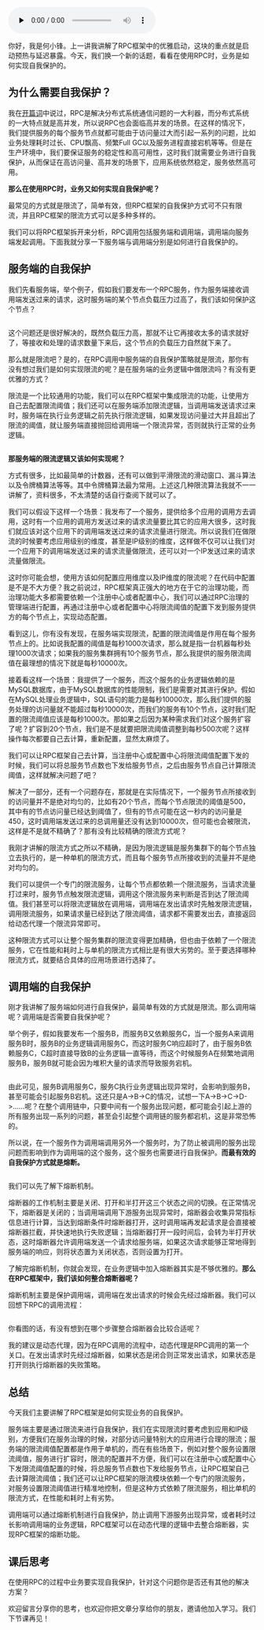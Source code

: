 <audio id="audio" title="15 | 熔断限流：业务如何实现自我保护?" controls="" preload="none"><source id="mp3" src="https://static001.geekbang.org/resource/audio/3b/88/3b6f784dc25ef9e964e6b4ecc3b09888.mp3"></audio>

你好，我是何小锋。上一讲我讲解了RPC框架中的优雅启动，这块的重点就是启动预热与延迟暴露。今天，我们换一个新的话题，看看在使用RPC时，业务是如何实现自我保护的。

## 为什么需要自我保护？

我在[开篇词](https://time.geekbang.org/column/article/199649)中说过，RPC是解决分布式系统通信问题的一大利器，而分布式系统的一大特点就是高并发，所以说RPC也会面临高并发的场景。在这样的情况下，我们提供服务的每个服务节点就都可能由于访问量过大而引起一系列的问题，比如业务处理耗时过长、CPU飘高、频繁Full GC以及服务进程直接宕机等等。但是在生产环境中，我们要保证服务的稳定性和高可用性，这时我们就需要业务进行自我保护，从而保证在高访问量、高并发的场景下，应用系统依然稳定，服务依然高可用。

**那么在使用RPC时，业务又如何实现自我保护呢？**

最常见的方式就是限流了，简单有效，但RPC框架的自我保护方式可不只有限流，并且RPC框架的限流方式可以是多种多样的。

我们可以将RPC框架拆开来分析，RPC调用包括服务端和调用端，调用端向服务端发起调用。下面我就分享一下服务端与调用端分别是如何进行自我保护的。

## 服务端的自我保护

我们先看服务端，举个例子，假如我们要发布一个RPC服务，作为服务端接收调用端发送过来的请求，这时服务端的某个节点负载压力过高了，我们该如何保护这个节点？

<img src="https://static001.geekbang.org/resource/image/9b/17/9bae10ba8a5b96b03102fb9ef4f30e17.jpg" alt="" title="示意图">

这个问题还是很好解决的，既然负载压力高，那就不让它再接收太多的请求就好了，等接收和处理的请求数量下来后，这个节点的负载压力自然就下来了。

那么就是限流吧？是的，在RPC调用中服务端的自我保护策略就是限流，那你有没有想过我们是如何实现限流的呢？是在服务端的业务逻辑中做限流吗？有没有更优雅的方式？

限流是一个比较通用的功能，我们可以在RPC框架中集成限流的功能，让使用方自己去配置限流阈值；我们还可以在服务端添加限流逻辑，当调用端发送请求过来时，服务端在执行业务逻辑之前先执行限流逻辑，如果发现访问量过大并且超出了限流的阈值，就让服务端直接抛回给调用端一个限流异常，否则就执行正常的业务逻辑。

<img src="https://static001.geekbang.org/resource/image/f8/ad/f8e8a4dd16f2fd2af366f810404057ad.jpg" alt="" title="示意图">

**那服务端的限流逻辑又该如何实现呢？**

方式有很多，比如最简单的计数器，还有可以做到平滑限流的滑动窗口、漏斗算法以及令牌桶算法等等。其中令牌桶算法最为常用。上述这几种限流算法我就不一一讲解了，资料很多，不太清楚的话自行查阅下就可以了。

我们可以假设下这样一个场景：我发布了一个服务，提供给多个应用的调用方去调用，这时有一个应用的调用方发送过来的请求流量要比其它的应用大很多，这时我们就应该对这个应用下的调用端发送过来的请求流量进行限流。所以说我们在做限流的时候要考虑应用级别的维度，甚至是IP级别的维度，这样做不仅可以让我们对一个应用下的调用端发送过来的请求流量做限流，还可以对一个IP发送过来的请求流量做限流。

这时你可能会想，使用方该如何配置应用维度以及IP维度的限流呢？在代码中配置是不是不大方便？我之前说过，RPC框架真正强大的地方在于它的治理功能，而治理功能大多都需要依赖一个注册中心或者配置中心，我们可以通过RPC治理的管理端进行配置，再通过注册中心或者配置中心将限流阈值的配置下发到服务提供方的每个节点上，实现动态配置。

看到这儿，你有没有发现，在服务端实现限流，配置的限流阈值是作用在每个服务节点上的。比如说我配置的阈值是每秒1000次请求，那么就是指一台机器每秒处理1000次请求；如果我的服务集群拥有10个服务节点，那么我提供的服务限流阈值在最理想的情况下就是每秒10000次。

接着看这样一个场景：我提供了一个服务，而这个服务的业务逻辑依赖的是MySQL数据库，由于MySQL数据库的性能限制，我们是需要对其进行保护。假如在MySQL处理业务逻辑中，SQL语句的能力是每秒10000次，那么我们提供的服务处理的访问量就不能超过每秒10000次，而我们的服务有10个节点，这时我们配置的限流阈值应该是每秒1000次。那如果之后因为某种需求我们对这个服务扩容了呢？扩容到20个节点，我们是不是就要把限流阈值调整到每秒500次呢？这样操作每次都要自己去计算，重新配置，显然太麻烦了。

我们可以让RPC框架自己去计算，当注册中心或配置中心将限流阈值配置下发的时候，我们可以将总服务节点数也下发给服务节点，之后由服务节点自己计算限流阈值，这样就解决问题了吧？

解决了一部分，还有一个问题存在，那就是在实际情况下，一个服务节点所接收到的访问量并不是绝对均匀的，比如有20个节点，而每个节点限流的阈值是500，其中有的节点访问量已经达到阈值了，但有的节点可能在这一秒内的访问量是450，这时调用端发送过来的总调用量还没有达到10000次，但可能也会被限流，这样是不是就不精确了？那有没有比较精确的限流方式呢？

我刚才讲解的限流方式之所以不精确，是因为限流逻辑是服务集群下的每个节点独立去执行的，是一种单机的限流方式，而且每个服务节点所接收到的流量并不是绝对均匀的。

我们可以提供一个专门的限流服务，让每个节点都依赖一个限流服务，当请求流量打过来时，服务节点触发限流逻辑，调用这个限流服务来判断是否到达了限流阈值。我们甚至可以将限流逻辑放在调用端，调用端在发出请求时先触发限流逻辑，调用限流服务，如果请求量已经到达了限流阈值，请求都不需要发出去，直接返回给动态代理一个限流异常即可。

这种限流方式可以让整个服务集群的限流变得更加精确，但也由于依赖了一个限流服务，它在性能和耗时上与单机的限流方式相比是有很大劣势的。至于要选择哪种限流方式，就要结合具体的应用场景进行选择了。

## 调用端的自我保护

刚才我讲解了服务端如何进行自我保护，最简单有效的方式就是限流。那么调用端呢？调用端是否需要自我保护呢？

举个例子，假如我要发布一个服务B，而服务B又依赖服务C，当一个服务A来调用服务B时，服务B的业务逻辑调用服务C，而这时服务C响应超时了，由于服务B依赖服务C，C超时直接导致B的业务逻辑一直等待，而这个时候服务A在频繁地调用服务B，服务B就可能会因为堆积大量的请求而导致服务宕机。

<img src="https://static001.geekbang.org/resource/image/dc/31/dc2a18f1e2c495380cc4053b92ed3131.jpg" alt="" title="服务异常示意图">

由此可见，服务B调用服务C，服务C执行业务逻辑出现异常时，会影响到服务B，甚至可能会引起服务B宕机。这还只是A-&gt;B-&gt;C的情况，试想一下A-&gt;B-&gt;C-&gt;D-&gt;……呢？在整个调用链中，只要中间有一个服务出现问题，都可能会引起上游的所有服务出现一系列的问题，甚至会引起整个调用链的服务都宕机，这是非常恐怖的。

所以说，在一个服务作为调用端调用另外一个服务时，为了防止被调用的服务出现问题而影响到作为调用端的这个服务，这个服务也需要进行自我保护。**而最有效的自我保护方式就是熔断。**

<img src="https://static001.geekbang.org/resource/image/90/64/903fa4374beb753c1db8f1f8b82ff464.jpg" alt="" title="示意图">

我们可以先了解下熔断机制。

熔断器的工作机制主要是关闭、打开和半打开这三个状态之间的切换。在正常情况下，熔断器是关闭的；当调用端调用下游服务出现异常时，熔断器会收集异常指标信息进行计算，当达到熔断条件时熔断器打开，这时调用端再发起请求是会直接被熔断器拦截，并快速地执行失败逻辑；当熔断器打开一段时间后，会转为半打开状态，这时熔断器允许调用端发送一个请求给服务端，如果这次请求能够正常地得到服务端的响应，则将状态置为关闭状态，否则设置为打开。

了解完熔断机制，你就会发现，在业务逻辑中加入熔断器其实是不够优雅的。**那么在RPC框架中，我们该如何整合熔断器呢？**

熔断机制主要是保护调用端，调用端在发出请求的时候会先经过熔断器。我们可以回想下RPC的调用流程：

<img src="https://static001.geekbang.org/resource/image/59/87/59b7479220a415ef034fb6edb589ec87.jpg" alt="" title="RPC调用流程">

你看图的话，有没有想到在哪个步骤整合熔断器会比较合适呢？

我的建议是动态代理，因为在RPC调用的流程中，动态代理是RPC调用的第一个关口。在发出请求时先经过熔断器，如果状态是闭合则正常发出请求，如果状态是打开则执行熔断器的失败策略。

## 总结

今天我们主要讲解了RPC框架是如何实现业务的自我保护。

服务端主要是通过限流来进行自我保护，我们在实现限流时要考虑到应用和IP级别，方便我们在服务治理的时候，对部分访问量特别大的应用进行合理的限流；服务端的限流阈值配置都是作用于单机的，而在有些场景下，例如对整个服务设置限流阈值，服务进行扩容时，限流的配置并不方便，我们可以在注册中心或配置中心下发限流阈值配置的时候，将总服务节点数也下发给服务节点，让RPC框架自己去计算限流阈值；我们还可以让RPC框架的限流模块依赖一个专门的限流服务，对服务设置限流阈值进行精准地控制，但是这种方式依赖了限流服务，相比单机的限流方式，在性能和耗时上有劣势。

调用端可以通过熔断机制进行自我保护，防止调用下游服务出现异常，或者耗时过长影响调用端的业务逻辑，RPC框架可以在动态代理的逻辑中去整合熔断器，实现RPC框架的熔断功能。

## 课后思考

在使用RPC的过程中业务要实现自我保护，针对这个问题你是否还有其他的解决方案？

欢迎留言分享你的思考，也欢迎你把文章分享给你的朋友，邀请他加入学习。我们下节课再见！
